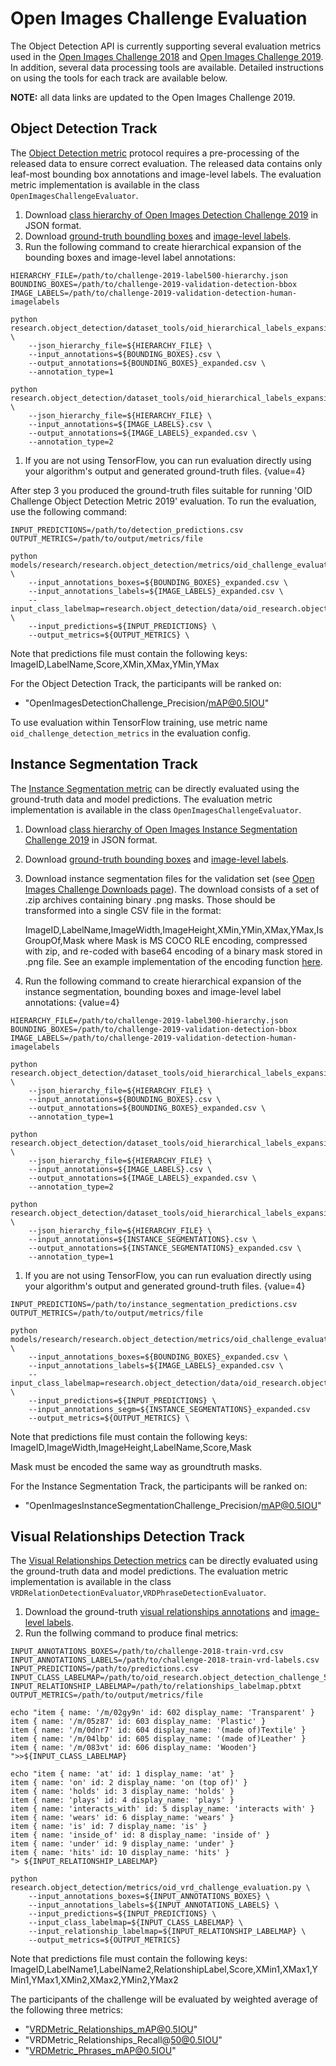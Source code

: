 # Open Images Challenge Evaluation

The Object Detection API is currently supporting several evaluation metrics used
in the
[Open Images Challenge 2018](https://storage.googleapis.com/openimages/web/challenge.html)
and
[Open Images Challenge 2019](https://storage.googleapis.com/openimages/web/challenge2019.html).
In addition, several data processing tools are available. Detailed instructions
on using the tools for each track are available below.

**NOTE:** all data links are updated to the Open Images Challenge 2019.

## Object Detection Track

The
[Object Detection metric](https://storage.googleapis.com/openimages/web/evaluation.html#research.object_detection_eval)
protocol requires a pre-processing of the released data to ensure correct
evaluation. The released data contains only leaf-most bounding box annotations
and image-level labels. The evaluation metric implementation is available in the
class `OpenImagesChallengeEvaluator`.

1.  Download
    [class hierarchy of Open Images Detection Challenge 2019](https://storage.googleapis.com/openimages/challenge_2019/challenge-2019-label500-hierarchy.json)
    in JSON format.
2.  Download
    [ground-truth boundling boxes](https://storage.googleapis.com/openimages/challenge_2019/challenge-2019-validation-detection-bbox.csv)
    and
    [image-level labels](https://storage.googleapis.com/openimages/challenge_2019/challenge-2019-validation-detection-human-imagelabels.csv).
3.  Run the following command to create hierarchical expansion of the bounding
    boxes and image-level label annotations:

```
HIERARCHY_FILE=/path/to/challenge-2019-label500-hierarchy.json
BOUNDING_BOXES=/path/to/challenge-2019-validation-detection-bbox
IMAGE_LABELS=/path/to/challenge-2019-validation-detection-human-imagelabels

python research.object_detection/dataset_tools/oid_hierarchical_labels_expansion.py \
    --json_hierarchy_file=${HIERARCHY_FILE} \
    --input_annotations=${BOUNDING_BOXES}.csv \
    --output_annotations=${BOUNDING_BOXES}_expanded.csv \
    --annotation_type=1

python research.object_detection/dataset_tools/oid_hierarchical_labels_expansion.py \
    --json_hierarchy_file=${HIERARCHY_FILE} \
    --input_annotations=${IMAGE_LABELS}.csv \
    --output_annotations=${IMAGE_LABELS}_expanded.csv \
    --annotation_type=2
```

1.  If you are not using TensorFlow, you can run evaluation directly using your
    algorithm's output and generated ground-truth files. {value=4}

After step 3 you produced the ground-truth files suitable for running 'OID
Challenge Object Detection Metric 2019' evaluation. To run the evaluation, use
the following command:

```
INPUT_PREDICTIONS=/path/to/detection_predictions.csv
OUTPUT_METRICS=/path/to/output/metrics/file

python models/research/research.object_detection/metrics/oid_challenge_evaluation.py \
    --input_annotations_boxes=${BOUNDING_BOXES}_expanded.csv \
    --input_annotations_labels=${IMAGE_LABELS}_expanded.csv \
    --input_class_labelmap=research.object_detection/data/oid_research.object_detection_challenge_500_label_map.pbtxt \
    --input_predictions=${INPUT_PREDICTIONS} \
    --output_metrics=${OUTPUT_METRICS} \
```

Note that predictions file must contain the following keys:
ImageID,LabelName,Score,XMin,XMax,YMin,YMax

For the Object Detection Track, the participants will be ranked on:

-   "OpenImagesDetectionChallenge_Precision/mAP@0.5IOU"

To use evaluation within TensorFlow training, use metric name
`oid_challenge_detection_metrics` in the evaluation config.

## Instance Segmentation Track

The
[Instance Segmentation metric](https://storage.googleapis.com/openimages/web/evaluation.html#instance_segmentation_eval)
can be directly evaluated using the ground-truth data and model predictions. The
evaluation metric implementation is available in the class
`OpenImagesChallengeEvaluator`.

1.  Download
    [class hierarchy of Open Images Instance Segmentation Challenge 2019](https://storage.googleapis.com/openimages/challenge_2019/challenge-2019-label300-segmentable-hierarchy.json)
    in JSON format.
2.  Download
    [ground-truth bounding boxes](https://storage.googleapis.com/openimages/challenge_2019/challenge-2019-validation-segmentation-bbox.csv)
    and
    [image-level labels](https://storage.googleapis.com/openimages/challenge_2019/challenge-2019-validation-segmentation-labels.csv).
3.  Download instance segmentation files for the validation set (see
    [Open Images Challenge Downloads page](https://storage.googleapis.com/openimages/web/challenge2019_downloads.html)).
    The download consists of a set of .zip archives containing binary .png
    masks.
    Those should be transformed into a single CSV file in the format:

    ImageID,LabelName,ImageWidth,ImageHeight,XMin,YMin,XMax,YMax,IsGroupOf,Mask
    where Mask is MS COCO RLE encoding, compressed with zip, and re-coded with
    base64 encoding of a binary mask stored in .png file. See an example
    implementation of the encoding function
    [here](https://gist.github.com/pculliton/209398a2a52867580c6103e25e55d93c).

1.  Run the following command to create hierarchical expansion of the instance
    segmentation, bounding boxes and image-level label annotations: {value=4}

```
HIERARCHY_FILE=/path/to/challenge-2019-label300-hierarchy.json
BOUNDING_BOXES=/path/to/challenge-2019-validation-detection-bbox
IMAGE_LABELS=/path/to/challenge-2019-validation-detection-human-imagelabels

python research.object_detection/dataset_tools/oid_hierarchical_labels_expansion.py \
    --json_hierarchy_file=${HIERARCHY_FILE} \
    --input_annotations=${BOUNDING_BOXES}.csv \
    --output_annotations=${BOUNDING_BOXES}_expanded.csv \
    --annotation_type=1

python research.object_detection/dataset_tools/oid_hierarchical_labels_expansion.py \
    --json_hierarchy_file=${HIERARCHY_FILE} \
    --input_annotations=${IMAGE_LABELS}.csv \
    --output_annotations=${IMAGE_LABELS}_expanded.csv \
    --annotation_type=2

python research.object_detection/dataset_tools/oid_hierarchical_labels_expansion.py \
    --json_hierarchy_file=${HIERARCHY_FILE} \
    --input_annotations=${INSTANCE_SEGMENTATIONS}.csv \
    --output_annotations=${INSTANCE_SEGMENTATIONS}_expanded.csv \
    --annotation_type=1
```

1.  If you are not using TensorFlow, you can run evaluation directly using your
    algorithm's output and generated ground-truth files. {value=4}

```
INPUT_PREDICTIONS=/path/to/instance_segmentation_predictions.csv
OUTPUT_METRICS=/path/to/output/metrics/file

python models/research/research.object_detection/metrics/oid_challenge_evaluation.py \
    --input_annotations_boxes=${BOUNDING_BOXES}_expanded.csv \
    --input_annotations_labels=${IMAGE_LABELS}_expanded.csv \
    --input_class_labelmap=research.object_detection/data/oid_research.object_detection_challenge_500_label_map.pbtxt \
    --input_predictions=${INPUT_PREDICTIONS} \
    --input_annotations_segm=${INSTANCE_SEGMENTATIONS}_expanded.csv
    --output_metrics=${OUTPUT_METRICS} \
```

Note that predictions file must contain the following keys:
ImageID,ImageWidth,ImageHeight,LabelName,Score,Mask

Mask must be encoded the same way as groundtruth masks.

For the Instance Segmentation Track, the participants will be ranked on:

-   "OpenImagesInstanceSegmentationChallenge_Precision/mAP@0.5IOU"

## Visual Relationships Detection Track

The
[Visual Relationships Detection metrics](https://storage.googleapis.com/openimages/web/evaluation.html#visual_relationships_eval)
can be directly evaluated using the ground-truth data and model predictions. The
evaluation metric implementation is available in the class
`VRDRelationDetectionEvaluator`,`VRDPhraseDetectionEvaluator`.

1.  Download the ground-truth
    [visual relationships annotations](https://storage.googleapis.com/openimages/challenge_2019/challenge-2019-validation-vrd.csv)
    and
    [image-level labels](https://storage.googleapis.com/openimages/challenge_2019/challenge-2019-validation-vrd-labels.csv).
2.  Run the follwing command to produce final metrics:

```
INPUT_ANNOTATIONS_BOXES=/path/to/challenge-2018-train-vrd.csv
INPUT_ANNOTATIONS_LABELS=/path/to/challenge-2018-train-vrd-labels.csv
INPUT_PREDICTIONS=/path/to/predictions.csv
INPUT_CLASS_LABELMAP=/path/to/oid_research.object_detection_challenge_500_label_map.pbtxt
INPUT_RELATIONSHIP_LABELMAP=/path/to/relationships_labelmap.pbtxt
OUTPUT_METRICS=/path/to/output/metrics/file

echo "item { name: '/m/02gy9n' id: 602 display_name: 'Transparent' }
item { name: '/m/05z87' id: 603 display_name: 'Plastic' }
item { name: '/m/0dnr7' id: 604 display_name: '(made of)Textile' }
item { name: '/m/04lbp' id: 605 display_name: '(made of)Leather' }
item { name: '/m/083vt' id: 606 display_name: 'Wooden'}
">>${INPUT_CLASS_LABELMAP}

echo "item { name: 'at' id: 1 display_name: 'at' }
item { name: 'on' id: 2 display_name: 'on (top of)' }
item { name: 'holds' id: 3 display_name: 'holds' }
item { name: 'plays' id: 4 display_name: 'plays' }
item { name: 'interacts_with' id: 5 display_name: 'interacts with' }
item { name: 'wears' id: 6 display_name: 'wears' }
item { name: 'is' id: 7 display_name: 'is' }
item { name: 'inside_of' id: 8 display_name: 'inside of' }
item { name: 'under' id: 9 display_name: 'under' }
item { name: 'hits' id: 10 display_name: 'hits' }
"> ${INPUT_RELATIONSHIP_LABELMAP}

python research.object_detection/metrics/oid_vrd_challenge_evaluation.py \
    --input_annotations_boxes=${INPUT_ANNOTATIONS_BOXES} \
    --input_annotations_labels=${INPUT_ANNOTATIONS_LABELS} \
    --input_predictions=${INPUT_PREDICTIONS} \
    --input_class_labelmap=${INPUT_CLASS_LABELMAP} \
    --input_relationship_labelmap=${INPUT_RELATIONSHIP_LABELMAP} \
    --output_metrics=${OUTPUT_METRICS}
```

Note that predictions file must contain the following keys:
ImageID,LabelName1,LabelName2,RelationshipLabel,Score,XMin1,XMax1,YMin1,YMax1,XMin2,XMax2,YMin2,YMax2

The participants of the challenge will be evaluated by weighted average of the following three metrics:

- "VRDMetric_Relationships_mAP@0.5IOU"
- "VRDMetric_Relationships_Recall@50@0.5IOU"
- "VRDMetric_Phrases_mAP@0.5IOU"
